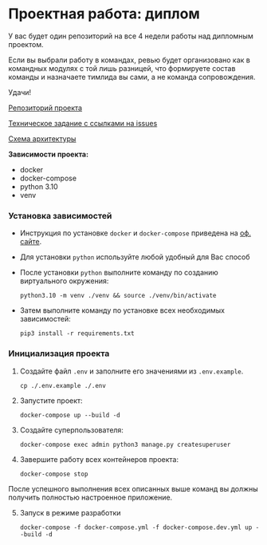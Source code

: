 # Проектная работа: диплом

У вас будет один репозиторий на все 4 недели работы над дипломным проектом. 

Если вы выбрали работу в командах, ревью будет организовано как в командных модулях с той лишь разницей, что формируете состав команды и назначаете тимлида вы сами, а не команда сопровождения.

Удачи!

[Репозиторий проекта](https://github.com/alex-fullstack/graduate_work)

[Техническое задание с ссылками на issues](https://github.com/alex-fullstack/graduate_work/tree/main/docs/tasks)

[Схема архитектуры](https://github.com/alex-fullstack/graduate_work/blob/main/docs/architecture.png)

**Зависимости проекта:**

- docker
- docker-compose
- python 3.10
- venv


### Установка зависимостей
- Инструкция по установке `docker` и `docker-compose` приведена на [оф. сайте](https://docs.docker.com/install/).

- Для установки `python` используйте любой удобный для Вас способ

- После установки `python` выполните команду по созданию виртуального окружения:

    ```shell script
    python3.10 -m venv ./venv && source ./venv/bin/activate
    ``` 

- Затем выполните команду по установке всех необходимых зависимостей:

    ```shell script
    pip3 install -r requirements.txt
    ```

### Инициализация проекта
1. Создайте файл `.env` и заполните его значениями из `.env.example`.

    ```shell script
    cp ./.env.example ./.env
    ```

2. Запустите проект:

    ```shell script
    docker-compose up --build -d
    ```

3. Создайте суперпользователя:
    
    ```shell script
    docker-compose exec admin python3 manage.py createsuperuser
    ```

4. Завершите работу всех контейнеров проекта:
    ```shell
    docker-compose stop
    ```

После успешного выполнения всех описанных выше команд вы должны получить полностью настроенное приложение.

5. Запуск в режиме разработки

    ```shell script
    docker-compose -f docker-compose.yml -f docker-compose.dev.yml up --build -d
    ```

